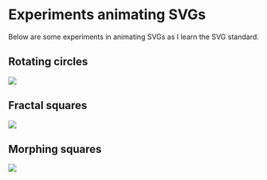 <html>
  <body>
    <h1>Experiments animating SVGs</h1>
    <span>Below are some experiments in animating SVGs as I learn the SVG standard.</span>
    <h2>Rotating circles</h2>
    <img src="./svg/0_rotating-circles.svg"/>
    <h2>Fractal squares</h2>
    <img src="./svg/1_fractal-squares.svg"/>
    <h2>Morphing squares</h2>
    <img src="./svg/2_morphing-squares.svg"/>
  </body>
</html>

